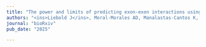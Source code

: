 ```yaml
---
title: "The power and limits of predicting exon-exon interactions using protein 3D structures"
authors: "<ins>Liebold J</ins>, Moral-Morales AD, Manalastas-Cantos K, Tsoy O, Kurtz S, **Baumbach J**, and **Newaz K**"
journal: "bioRxiv"
pub_date: "2025"

---
```

